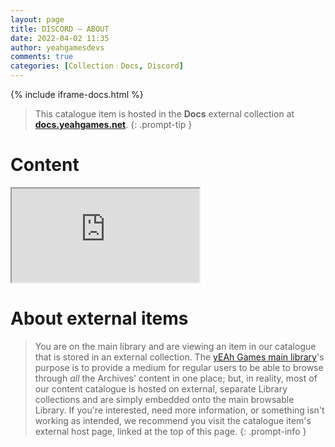 ```yaml
---
layout: page
title: DISCORD — ABOUT
date: 2022-04-02 11:35
author: yeahgamesdevs
comments: true
categories: [Collection﹕Docs, Discord]
---
```

{% include iframe-docs.html %}

> This catalogue item is hosted in the **Docs** external collection at **[docs.yeahgames.net](https://docs.yeahgames.net/docs/discord/about)**.
{: .prompt-tip }



# Content
<div class="iframe-container"> 
  <iframe class="responsive-iframe" src="https://docs.yeahgames.net/docs/discord/about"></iframe>
</div>

# About external items

> You are on the main library and are viewing an item in our catalogue that is stored in an external collection. The [yEAh Games main library](https://library.yeahgames.net)'s purpose is to provide a medium for regular users to be able to browse through *all* the Archives' content in one place; but, in reality, most of our content catalogue is hosted on external, separate Library collections and are simply embedded onto the main browsable Library. If you're interested, need more information, or something isn't working as intended, we recommend you visit the catalogue item's external host page, linked at the top of this page.
{: .prompt-info }